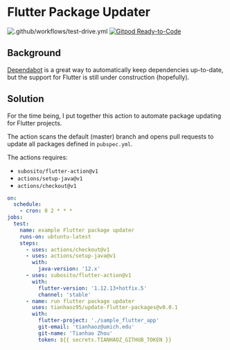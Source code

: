 # Flutter Package Updater

![.github/workflows/test-drive.yml](https://github.com/tianhaoz95/update-flutter-packages/workflows/.github/workflows/test-drive.yml/badge.svg?branch=master)
[![Gitpod Ready-to-Code](https://img.shields.io/badge/Gitpod-Ready--to--Code-blue?logo=gitpod)](https://gitpod.io/#https://github.com/tianhaoz95/update-flutter-packages) 

## Background

[Dependabot](https://dependabot.com/) is a great way to automatically keep dependencies up-to-date, but the support for Flutter is still under construction (hopefully).

## Solution

For the time being, I put together this action to automate package updating for Flutter projects.

The action scans the default (master) branch and opens pull requests to update all packages defined in `pubspec.yml`.

The actions requires:
* `subosito/flutter-action@v1`
* `actions/setup-java@v1`
* `actions/checkout@v1`

```yml
on:
  schedule:
    - cron: 0 2 * * *
jobs:
  test:
    name: example Flutter package updater
    runs-on: ubtuntu-latest
    steps:
      - uses: actions/checkout@v1
      - uses: actions/setup-java@v1
        with:
          java-version: '12.x'
      - uses: subosito/flutter-action@v1
        with:
          flutter-version: '1.12.13+hotfix.5'
          channel: 'stable'
      - name: run flutter package updater
        uses: tianhaoz95/update-flutter-packages@v0.0.1
        with:
          flutter-project: './sample_flutter_app'
          git-email: 'tianhaoz@umich.edu'
          git-name: 'Tianhao Zhou'
          token: ${{ secrets.TIANHAOZ_GITHUB_TOKEN }}
```